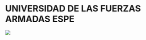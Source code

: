  #                   UNIVERSIDAD DE LAS FUERZAS ARMADAS ESPE
![](https://github.com/erickfi/Practica-5/blob/master/Img/Escudo.jpg)
